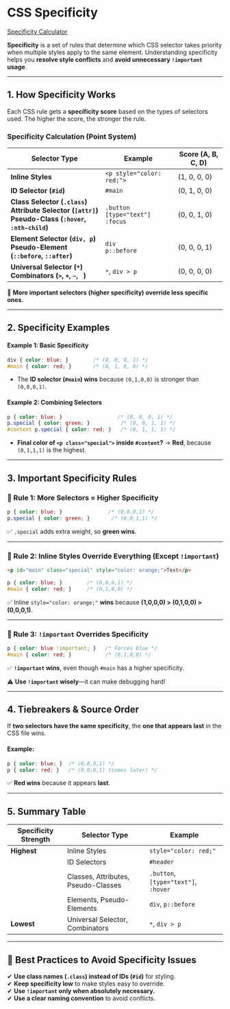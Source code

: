 # CSS Specificity  

[Specificity Calculator](https://specificity.keegan.st/)

**Specificity** is a set of rules that determine which CSS selector takes priority when multiple styles apply to the same element. Understanding specificity helps you **resolve style conflicts** and **avoid unnecessary `!important` usage**.  

---

## **1. How Specificity Works**  
Each CSS rule gets a **specificity score** based on the types of selectors used. The higher the score, the stronger the rule.  

### **Specificity Calculation (Point System)**  

| Selector Type           | Example                | Score (A, B, C, D) |
|-------------------------|------------------------|----------------------|
| **Inline Styles**       | `<p style="color: red;">` | (1, 0, 0, 0) |
| **ID Selector (`#id`)** | `#main`                | (0, 1, 0, 0) |
| **Class Selector (`.class`)**<br>**Attribute Selector (`[attr]`)**<br>**Pseudo-Class (`:hover`, `:nth-child`)** | `.button`<br>`[type="text"]`<br>`:focus` | (0, 0, 1, 0) |
| **Element Selector (`div, p`)**<br>**Pseudo-Element (`::before`, `::after`)** | `div`<br>`p::before` | (0, 0, 0, 1) |
| **Universal Selector (`*`)**<br>**Combinators (`>`, `+`, `~`, ` `)** | `*`, `div > p` | (0, 0, 0, 0) |

🔹 **More important selectors (higher specificity) override less specific ones.**  

---

## **2. Specificity Examples**
#### **Example 1: Basic Specificity**
```css
div { color: blue; }        /* (0, 0, 0, 1) */
#main { color: red; }       /* (0, 1, 0, 0) */
```
- The **ID selector (`#main`) wins** because `(0,1,0,0)` is stronger than `(0,0,0,1)`.  

#### **Example 2: Combining Selectors**
```css
p { color: blue; }                  /* (0, 0, 0, 1) */
p.special { color: green; }          /* (0, 0, 1, 1) */
#content p.special { color: red; }   /* (0, 1, 1, 1) */
```
- **Final color of `<p class="special">` inside `#content`?** → **Red**, because `(0,1,1,1)` is the highest.  

---

## **3. Important Specificity Rules**
### **🔹 Rule 1: More Selectors = Higher Specificity**
```css
p { color: blue; }               /* (0,0,0,1) */
p.special { color: green; }       /* (0,0,1,1) */
```
✅ `.special` adds extra weight, so **green wins**.  

---

### **🔹 Rule 2: Inline Styles Override Everything (Except `!important`)**
```html
<p id="main" class="special" style="color: orange;">Text</p>
```
```css
p { color: blue; }        /* (0,0,0,1) */
#main { color: red; }     /* (0,1,0,0) */
```
✅ Inline `style="color: orange;"` **wins** because **(1,0,0,0) > (0,1,0,0) > (0,0,0,1)**.  

---

### **🔹 Rule 3: `!important` Overrides Specificity**
```css
p { color: blue !important; }   /* Forces blue */
#main { color: red; }           /* (0,1,0,0) */
```
✅ **`!important` wins**, even though `#main` has a higher specificity.  

⚠️ **Use `!important` wisely**—it can make debugging hard!  

---

## **4. Tiebreakers & Source Order**
If **two selectors have the same specificity**, the **one that appears last** in the CSS file wins.  

#### **Example:**  
```css
p { color: blue; }  /* (0,0,0,1) */
p { color: red; }   /* (0,0,0,1) (comes later) */
```
✅ **Red wins** because it appears **last**.  

---

## **5. Summary Table**
| Specificity Strength | Selector Type | Example |
|---------------------|--------------|---------|
| **Highest** | Inline Styles | `style="color: red;"` |
| | ID Selectors | `#header` |
| | Classes, Attributes, Pseudo-Classes | `.button`, `[type="text"]`, `:hover` |
| | Elements, Pseudo-Elements | `div`, `p::before` |
| **Lowest** | Universal Selector, Combinators | `*`, `div > p` |

---

## **🔹 Best Practices to Avoid Specificity Issues**
✔ **Use class names (`.class`) instead of IDs (`#id`)** for styling.  
✔ **Keep specificity low** to make styles easy to override.  
✔ **Use `!important` only when absolutely necessary.**  
✔ **Use a clear naming convention** to avoid conflicts.  
